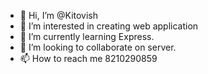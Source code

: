 - 👋 Hi, I’m @Kitovish
- 👀 I’m interested in creating web application
- 🌱 I’m currently learning Express.
- 💞️ I’m looking to collaborate on server.
- 📫 How to reach me 8210290859

<!---
Kitovish/Kitovish is a ✨ special ✨ repository because its `README.md` (this file) appears on your GitHub profile.
You can click the Preview link to take a look at your changes.
--->
